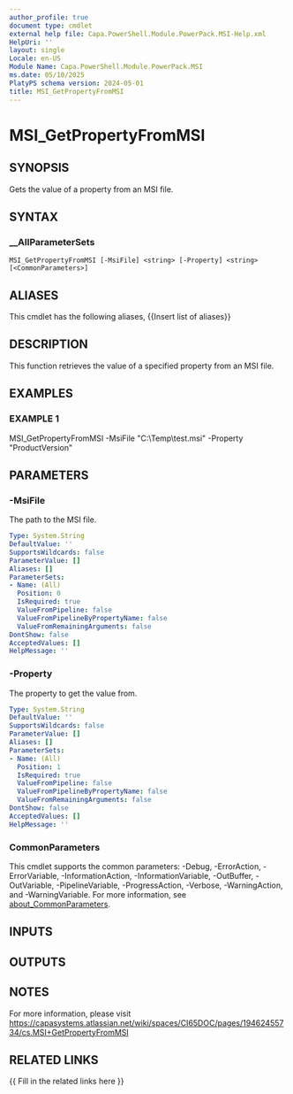 ```yaml
---
author_profile: true
document type: cmdlet
external help file: Capa.PowerShell.Module.PowerPack.MSI-Help.xml
HelpUri: ''
layout: single
Locale: en-US
Module Name: Capa.PowerShell.Module.PowerPack.MSI
ms.date: 05/10/2025
PlatyPS schema version: 2024-05-01
title: MSI_GetPropertyFromMSI
---
```


# MSI_GetPropertyFromMSI

## SYNOPSIS

Gets the value of a property from an MSI file.

## SYNTAX

### __AllParameterSets

```
MSI_GetPropertyFromMSI [-MsiFile] <string> [-Property] <string> [<CommonParameters>]
```

## ALIASES

This cmdlet has the following aliases,
  {{Insert list of aliases}}

## DESCRIPTION

This function retrieves the value of a specified property from an MSI file.

## EXAMPLES

### EXAMPLE 1

MSI_GetPropertyFromMSI -MsiFile "C:\Temp\test.msi" -Property "ProductVersion"

## PARAMETERS

### -MsiFile

The path to the MSI file.

```yaml
Type: System.String
DefaultValue: ''
SupportsWildcards: false
ParameterValue: []
Aliases: []
ParameterSets:
- Name: (All)
  Position: 0
  IsRequired: true
  ValueFromPipeline: false
  ValueFromPipelineByPropertyName: false
  ValueFromRemainingArguments: false
DontShow: false
AcceptedValues: []
HelpMessage: ''
```

### -Property

The property to get the value from.

```yaml
Type: System.String
DefaultValue: ''
SupportsWildcards: false
ParameterValue: []
Aliases: []
ParameterSets:
- Name: (All)
  Position: 1
  IsRequired: true
  ValueFromPipeline: false
  ValueFromPipelineByPropertyName: false
  ValueFromRemainingArguments: false
DontShow: false
AcceptedValues: []
HelpMessage: ''
```

### CommonParameters

This cmdlet supports the common parameters: -Debug, -ErrorAction, -ErrorVariable,
-InformationAction, -InformationVariable, -OutBuffer, -OutVariable, -PipelineVariable,
-ProgressAction, -Verbose, -WarningAction, and -WarningVariable. For more information, see
[about_CommonParameters](https://go.microsoft.com/fwlink/?LinkID=113216).

## INPUTS

## OUTPUTS

## NOTES

For more information, please visit https://capasystems.atlassian.net/wiki/spaces/CI65DOC/pages/19462455734/cs.MSI+GetPropertyFromMSI


## RELATED LINKS

{{ Fill in the related links here }}

